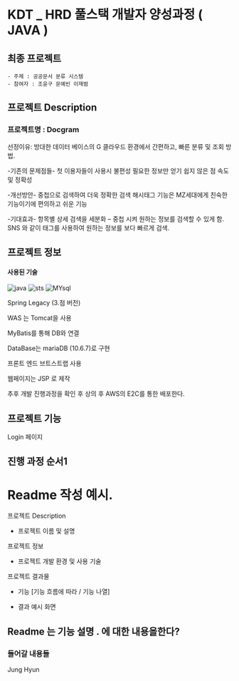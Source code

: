 # KDT _ HRD 풀스택 개발자 양성과정 ( JAVA )
## 최종 프로젝트


	- 주제 : 공공문서 분류 시스템
	- 참여자 : 조윤구 문예빈 이재범	
## 프로젝트 Description
### 프로젝트명 : Docgram

선정이유: 방대한 데이터 베이스의 G 클라우드 환경에서 간편하고, 빠른 분류 및 조회 방법.

-기존의 문제점들-
첫 이용자들이 사용시 불편성
필요한 정보만 얻기 쉽지 않은 점
속도 및 정확성
 
-개선방안- 
중첩으로 검색하여 더욱 정확한 검색 
해시태그 기능은 MZ세대에게 친숙한 기능이기에 편의하고 쉬운 기능

-기대효과-
항목별 상세 검색을 세분화 – 중첩 시켜 원하는 정보를 검색할 수 있게 함.
SNS 와 같이 태그를 사용하여 원하는 정보를 보다 빠르게 검색.

## 프로젝트 정보
#### 사용된 기술
![java](https://camo.githubusercontent.com/64fff471582dc0763edf9abaebaf343ba03c7a34021313b77c9b4cd00368caf8/68747470733a2f2f696d672e736869656c64732e696f2f62616467652f4a6176612d3030364435433f7374796c653d666c61742d737175617265266c6f676f3d4a617661266c6f676f436f6c6f723d7768697465)
![sts](https://camo.githubusercontent.com/a402eebe32e5a869953349838e2e034243fd22845566c41837b9b01c784dd45b/68747470733a2f2f696d672e736869656c64732e696f2f62616467652f537072696e672d677265656e3f7374796c653d666c61742d737175617265266c6f676f3d737072696e67266c6f676f436f6c6f723d7768697465)
![MYsql](https://camo.githubusercontent.com/373d4fa9ba9245d811336f29bdca4617c00739b772ec8f2ef6ed0f9e7a42e81d/68747470733a2f2f696d672e736869656c64732e696f2f62616467652f4d7953514c2d3434373941313f7374796c653d666c61742d737175617265266c6f676f3d4d7953514c266c6f676f436f6c6f723d7768697465)


Spring Legacy (3.점 버전)

WAS 는 Tomcat을 사용

MyBatis를 통해 DB와 연결

DataBase는 mariaDB (10.6.7)로 구현

프론트 엔드 브트스트랩 사용

웹페이지는 JSP 로 제작

추후 개발 진행과정을 확인 후 상의 후 AWS의 E2C를 통한 배포한다.

## 프로젝트 기능 

Login 페이지

## 진행 과정 순서1

# Readme 작성 예시.
프로젝트 Description
- 프로젝트 이름 및 설명

프로젝트 정보
- 프로젝트 개발 환경 및 사용 기술
 

프로젝트 결과물
- 기능 [기능 흐름에 따라 / 기능 나열]

- 결과 예시 화면

## Readme 는 기능 설명 . 에 대한 내용을한다?
### 들어갈 내용들
Jung Hyun


